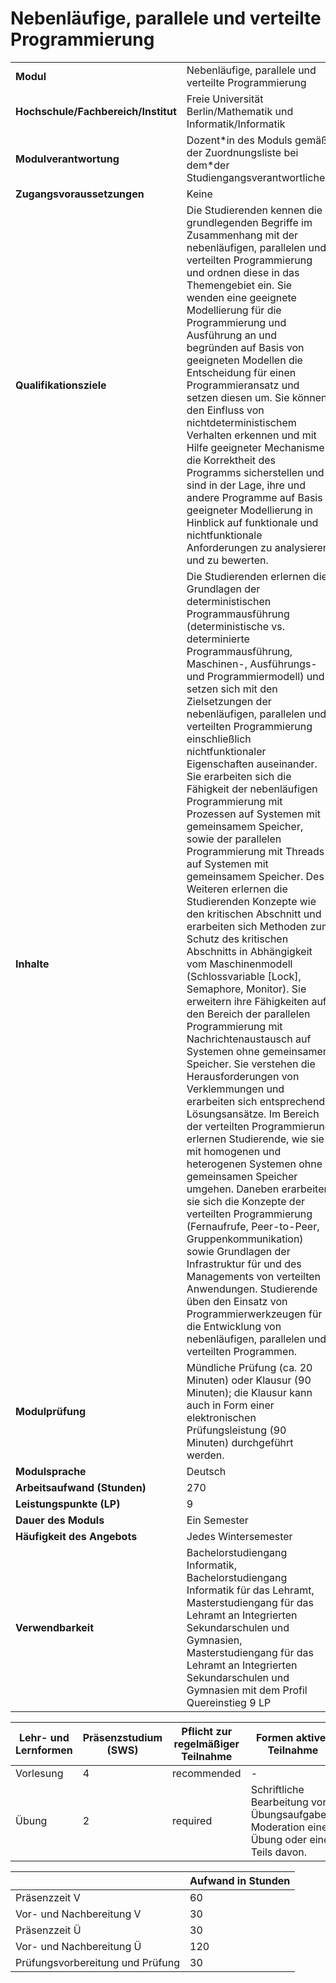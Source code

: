 # Nebenläufige, parallele und verteilte Programmierung

| | |
|-|-|
|**Modul**                           | Nebenläufige, parallele und verteilte Programmierung |
|**Hochschule/Fachbereich/Institut** | Freie Universität Berlin/Mathematik und Informatik/Informatik |
|**Modulverantwortung**              | Dozent\*in des Moduls gemäß der Zuordnungsliste bei dem\*der Studiengangsverantwortlichen |
|**Zugangsvoraussetzungen**          | Keine |
|**Qualifikationsziele**             | Die Studierenden kennen die grundlegenden Begriffe im Zusammenhang mit der nebenläufigen, parallelen und verteilten Programmierung und ordnen diese in das Themengebiet ein. Sie wenden eine geeignete Modellierung für die Programmierung und Ausführung an und begründen auf Basis von geeigneten Modellen die Entscheidung für einen Programmieransatz und setzen diesen um. Sie können den Einfluss von nichtdeterministischem Verhalten erkennen und mit Hilfe geeigneter Mechanismen die Korrektheit des Programms sicherstellen und sind in der Lage, ihre und andere Programme auf Basis geeigneter Modellierung in Hinblick auf funktionale und nichtfunktionale Anforderungen zu analysieren und zu bewerten. |
|**Inhalte**                         | Die Studierenden erlernen die Grundlagen der deterministischen Programmausführung (deterministische vs. determinierte Programmausführung, Maschinen-, Ausführungs- und Programmiermodell) und setzen sich mit den Zielsetzungen der nebenläufigen, parallelen und verteilten Programmierung einschließlich nichtfunktionaler Eigenschaften auseinander. Sie erarbeiten sich die Fähigkeit der nebenläufigen Programmierung mit Prozessen auf Systemen mit gemeinsamem Speicher, sowie der parallelen Programmierung mit Threads auf Systemen mit gemeinsamem Speicher. Des Weiteren erlernen die Studierenden Konzepte wie den kritischen Abschnitt und erarbeiten sich Methoden zum Schutz des kritischen Abschnitts in Abhängigkeit vom Maschinenmodell (Schlossvariable [Lock], Semaphore, Monitor). Sie erweitern ihre Fähigkeiten auf den Bereich der parallelen Programmierung mit Nachrichtenaustausch auf Systemen ohne gemeinsamen Speicher. Sie verstehen die Herausforderungen von Verklemmungen und erarbeiten sich entsprechende Lösungsansätze. Im Bereich der verteilten Programmierung erlernen Studierende, wie sie mit homogenen und heterogenen Systemen ohne gemeinsamen Speicher umgehen. Daneben erarbeiten sie sich die Konzepte der verteilten Programmierung (Fernaufrufe, Peer-to-Peer, Gruppenkommunikation) sowie Grundlagen der Infrastruktur für und des Managements von verteilten Anwendungen. Studierende üben den Einsatz von Programmierwerkzeugen für die Entwicklung von nebenläufigen, parallelen und verteilten Programmen. |
|**Modulprüfung**                    | Mündliche Prüfung (ca. 20 Minuten) oder Klausur (90 Minuten); die Klausur kann auch in Form einer elektronischen Prüfungsleistung (90 Minuten) durchgeführt werden. |
|**Modulsprache**                    | Deutsch |
|**Arbeitsaufwand (Stunden)**        | 270|
|**Leistungspunkte (LP)**            | 9 |
|**Dauer des Moduls**                | Ein Semester |
|**Häufigkeit des Angebots**         | Jedes Wintersemester |
|**Verwendbarkeit**                  | Bachelorstudiengang Informatik, Bachelorstudiengang Informatik für das Lehramt, Masterstudiengang für das Lehramt an Integrierten Sekundarschulen und Gymnasien, Masterstudiengang für das Lehramt an Integrierten Sekundarschulen und Gymnasien mit dem Profil Quereinstieg 9 LP |

| Lehr- und Lernformen | Präsenzstudium <br> (SWS) | Pflicht zur regelmäßiger Teilnahme | Formen aktiver Teilnahme |
| ---------------------|---------------------------|------------------------------------|------------------------- |
| Vorlesung | 4 | recommended | - |
| Übung | 2 | required | Schriftliche Bearbeitung von Übungsaufgaben. Moderation einer Übung oder eines Teils davon. |

|   | Aufwand in Stunden |
| - |--------------------|
| Präsenzzeit V | 60 |
| Vor- und Nachbereitung V | 30 |
| Präsenzzeit Ü | 30 |
| Vor- und Nachbereitung Ü | 120 |
| Prüfungsvorbereitung und Prüfung | 30 |
